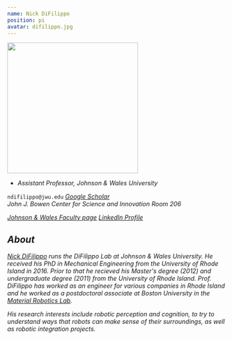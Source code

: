 ```yaml
---
name: Nick DiFilippo
position: pi
avatar: difilippo.jpg
---
```


<img width="300" src="{{site.baseurl}}/images/people/{{page.avatar}}" data-action="zoom">

- _Assistant Professor, Johnson & Wales University_<br>

<i class="fa fa-envelope-o"></i> `ndifilippo@jwu.edu`
<i class="fa fa-google" /> [Google Scholar](https://scholar.google.com/citations?user=l2GERisAAAAJ&hl=en) <br />
<i class="fa fa-building" /> John J. Bowen Center for Science and Innovation Room 206

[Johnson & Wales Faculty page](https://www.jwu.edu/faculty/difilippo-nicholas.html)
[LinkedIn Profile](https://www.linkedin.com/in/nick-difilippo-ph-d-98926651/)


## About
[Nick DiFilippo](http://nicholasdifilippo.com/) runs the DiFilippo Lab at Johnson & Wales University. He received his PhD in Mechanical Engineering from the University of Rhode Island in 2016. Prior to that he recieved his Master's degree (2012) and undergraduate degree (2011) from the University of Rhode Island. Prof. DiFilippo has worked as an engineer for various companies in Rhode Island and he worked as a postdoctoral associate at Boston University in the [Material Robotics Lab](https://sites.bu.edu/mrl/). 

His research interests include robotic perception and cognition, to try to understand ways that robots can make sense of their surroundings, as well as robotic integration projects.  
